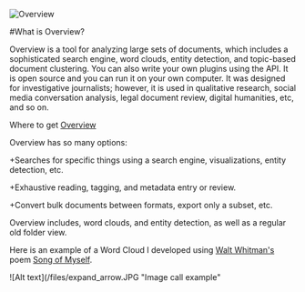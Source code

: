 ![Overview](http://overview.ap.org/wp-content/themes/wiredrive-classic/images/logo.png)

#What is Overview?

Overview is a tool for analyzing large sets of documents, which includes a sophisticated search engine, word clouds, entity detection, and topic-based document clustering. You can also write your own plugins using the API. It is open source and you can run it on your own computer.
It was designed for investigative journalists; however, it is used in qualitative research, social media conversation analysis, legal document review, digital humanities, etc, and so on.

Where to get [Overview](https://www.overviewdocs.com/)

Overview has so many options:

+Searches for  specific things using  a search engine, visualizations, entity detection, etc.

+Exhaustive reading, tagging, and metadata entry or review.

+Convert bulk documents between formats, export only a subset, etc.

Overview includes, word clouds, and entity detection, as well as a regular old folder view. 

Here is an example of a Word Cloud I developed using [Walt Whitman's](http://www.poetryfoundation.org/bio/walt-whitman) poem [Song of Myself](http://www.poetryfoundation.org/poem/182373"). 

![Alt text](/files/expand_arrow.JPG "Image call example"
